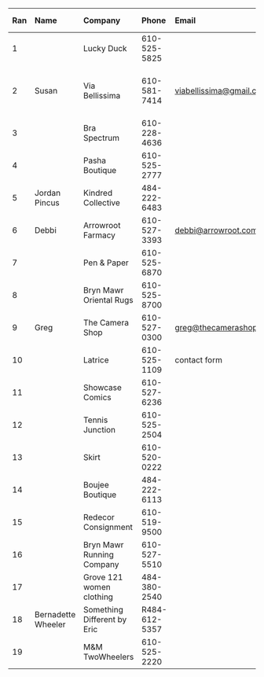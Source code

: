Ran  | Name               | Company                     | Phone         | Email                        | When contacted | When to follow up | Notes
:--- | :---               | :---                        | :---          | :---                         | :---           | :---              | :---
1    |                    | Lucky Duck                  | 610-525-5825  |                              |                |                   |
2    | Susan              | Via Bellissima              | 610-581-7414  | viabellissima@gmail.com      |  03/25/2024    |                   | She responded and said, come visit!
3    |                    | Bra Spectrum                | 610-228-4636  |                              |                |                   |
4    |                    | Pasha Boutique              | 610-525-2777  |                              |                |                   |
5    | Jordan Pincus      | Kindred Collective          | 484-222-6483  |                              |  03/26/2024    |                   |
6    | Debbi              | Arrowroot Farmacy           | 610-527-3393  | debbi@arrowroot.com          |   03/26/2024   |                   |
7    |                    | Pen & Paper                 | 610-525-6870  |                              |                |                   |
8    |                    | Bryn Mawr Oriental Rugs     | 610-525-8700  |                              |                |                   |
9    | Greg               | The Camera Shop             | 610-527-0300  | greg@thecamerashoponline.com |                |                   |
10   |                    | Latrice                     | 610-525-1109  | contact form                 | 3/23/2024      | 3/27/2024         |
11   |                    | Showcase Comics             | 610-527-6236  |                              |                |                   |
12   |                    | Tennis Junction             | 610-525-2504  |                              |                |                   |
13   |                    | Skirt                       | 610-520-0222  |                              |                |                   |
14   |                    | Boujee Boutique             | 484-222-6113  |                              |                |                   |
15   |                    | Redecor Consignment         | 610-519-9500  |                              |                |                   |
16   |                    | Bryn Mawr Running Company   | 610-527-5510  |                              |                |                   |
17   |                    | Grove 121 women clothing    | 484-380-2540  |                              |                |                   |
18   | Bernadette Wheeler | Something Different by Eric | R484-612-5357 |                              |                |                   |
19   |                    | M&M TwoWheelers             | 610-525-2220  |                              |                |                   |
